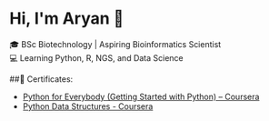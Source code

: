 # Hi, I'm Aryan 👋

🎓 BSc Biotechnology | Aspiring Bioinformatics Scientist  
💻 Learning Python, R, NGS, and Data Science

##📜 Certificates:
 - [Python for Everybody (Getting Started with Python) – Coursera](https://coursera.org/share/c4be46282b30914291ef866f9c0377e0)
- [Python Data Structures - Coursera](https://coursera.org/share/a8a3de452460967880505647bf31c139)

<!--
**biostackaryan/biostackaryan** is a ✨ _special_ ✨ repository because its `README.md` (this file) appears on your GitHub profile.

Here are some ideas to get you started:

- 🔭 I’m currently working on ...
- 🌱 I’m currently learning ...
- 👯 I’m looking to collaborate on ...
- 🤔 I’m looking for help with ...
- 💬 Ask me about ...
- 📫 How to reach me: ...
- 😄 Pronouns: ...
- ⚡ Fun fact: ...
-->
